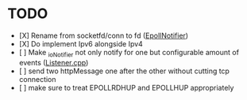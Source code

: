 # <span class="todo TODO">TODO</span> 

  - \[X\] Rename from socketfd/conn to fd
    ([EpollNotifier](includes/EpollIONotifier.h::void%20add\(int%20socketfd,%20e_notif%20notif\);))
  - \[X\] Do implement Ipv6 alongside Ipv4
  - \[ \] Make <sub>ioNotifier</sub> not only notify for one but
    configurable amount of events
    ([Listener.cpp](src/Listener.cpp::int%20fd;%20//%20TODO:%20take%20not%20only%20one%20connection%20but%20#ready%20connections))
  - \[ \] send two httpMessage one after the other without cutting tcp
    connection
  - \[ \] make sure to treat EPOLLRDHUP and EPOLLHUP appropriately
